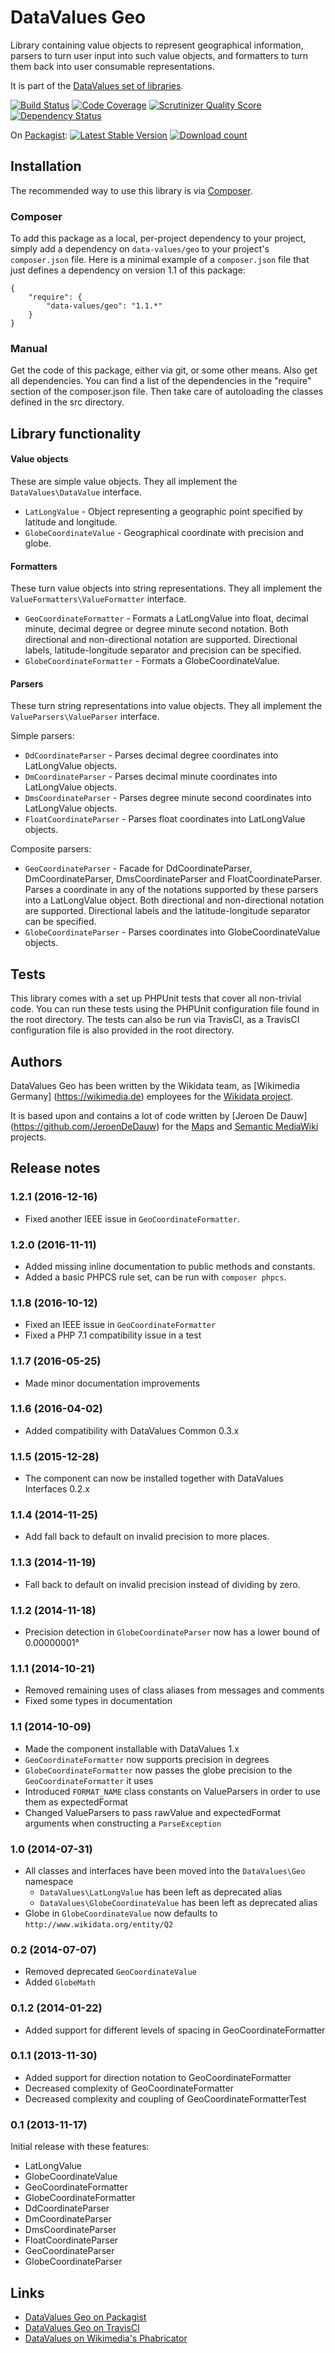 # DataValues Geo

Library containing value objects to represent geographical information, parsers to turn user input
into such value objects, and formatters to turn them back into user consumable representations.

It is part of the [DataValues set of libraries](https://github.com/DataValues).

[![Build Status](https://secure.travis-ci.org/DataValues/Geo.png?branch=master)](http://travis-ci.org/DataValues/Geo)
[![Code Coverage](https://scrutinizer-ci.com/g/DataValues/Geo/badges/coverage.png?s=bf4cfd11f3b985fd05918f395c350b376a9ce0ee)](https://scrutinizer-ci.com/g/DataValues/Geo/)
[![Scrutinizer Quality Score](https://scrutinizer-ci.com/g/DataValues/Geo/badges/quality-score.png?s=e695e42b53d74fc02e5cfa2aa218420f062edbd2)](https://scrutinizer-ci.com/g/DataValues/Geo/)
[![Dependency Status](https://www.versioneye.com/php/data-values:geo/badge.png)](https://www.versioneye.com/php/data-values:geo)

On [Packagist](https://packagist.org/packages/data-values/geo):
[![Latest Stable Version](https://poser.pugx.org/data-values/geo/version.png)](https://packagist.org/packages/data-values/geo)
[![Download count](https://poser.pugx.org/data-values/geo/d/total.png)](https://packagist.org/packages/data-values/geo)

## Installation

The recommended way to use this library is via [Composer](http://getcomposer.org/).

### Composer

To add this package as a local, per-project dependency to your project, simply add a
dependency on `data-values/geo` to your project's `composer.json` file.
Here is a minimal example of a `composer.json` file that just defines a dependency on
version 1.1 of this package:

    {
        "require": {
            "data-values/geo": "1.1.*"
        }
    }

### Manual

Get the code of this package, either via git, or some other means. Also get all dependencies.
You can find a list of the dependencies in the "require" section of the composer.json file.
Then take care of autoloading the classes defined in the src directory.

## Library functionality

#### Value objects

These are simple value objects. They all implement the <code>DataValues\DataValue</code> interface.

* <code>LatLongValue</code> - Object representing a geographic point specified by latitude and longitude.
* <code>GlobeCoordinateValue</code> - Geographical coordinate with precision and globe.

#### Formatters

These turn value objects into string representations.
They all implement the <code>ValueFormatters\ValueFormatter</code> interface.

* <code>GeoCoordinateFormatter</code> - Formats a LatLongValue into float, decimal minute,
decimal degree or degree minute second notation. Both directional and non-directional notation
are supported. Directional labels, latitude-longitude separator and precision can be specified.
* <code>GlobeCoordinateFormatter</code> - Formats a GlobeCoordinateValue.

#### Parsers

These turn string representations into value objects.
They all implement the <code>ValueParsers\ValueParser</code> interface.

Simple parsers:

* <code>DdCoordinateParser</code> - Parses decimal degree coordinates into LatLongValue objects.
* <code>DmCoordinateParser</code> - Parses decimal minute coordinates into LatLongValue objects.
* <code>DmsCoordinateParser</code> - Parses degree minute second coordinates into LatLongValue objects.
* <code>FloatCoordinateParser</code> - Parses float coordinates into LatLongValue objects.

Composite parsers:

* <code>GeoCoordinateParser</code> - Facade for DdCoordinateParser, DmCoordinateParser, DmsCoordinateParser
and FloatCoordinateParser. Parses a coordinate in any of the notations supported by these parsers
into a LatLongValue object. Both directional and non-directional notation are supported. Directional
labels and the latitude-longitude separator can be specified.
* <code>GlobeCoordinateParser</code> - Parses coordinates into GlobeCoordinateValue objects.

## Tests

This library comes with a set up PHPUnit tests that cover all non-trivial code. You can run these
tests using the PHPUnit configuration file found in the root directory. The tests can also be run
via TravisCI, as a TravisCI configuration file is also provided in the root directory.

## Authors

DataValues Geo has been written by the Wikidata team, as [Wikimedia Germany]
(https://wikimedia.de) employees for the [Wikidata project](https://wikidata.org/).

It is based upon and contains a lot of code written by [Jeroen De Dauw]
(https://github.com/JeroenDeDauw) for the [Maps](https://github.com/JeroenDeDauw/Maps) and
[Semantic MediaWiki](https://semantic-mediawiki.org/) projects.

## Release notes

### 1.2.1 (2016-12-16)

* Fixed another IEEE issue in `GeoCoordinateFormatter`.

### 1.2.0 (2016-11-11)

* Added missing inline documentation to public methods and constants.
* Added a basic PHPCS rule set, can be run with `composer phpcs`.

### 1.1.8 (2016-10-12)

* Fixed an IEEE issue in `GeoCoordinateFormatter`
* Fixed a PHP 7.1 compatibility issue in a test

### 1.1.7 (2016-05-25)

* Made minor documentation improvements

### 1.1.6 (2016-04-02)

* Added compatibility with DataValues Common 0.3.x

### 1.1.5 (2015-12-28)

* The component can now be installed together with DataValues Interfaces 0.2.x

### 1.1.4 (2014-11-25)

* Add fall back to default on invalid precision to more places.

### 1.1.3 (2014-11-19)

* Fall back to default on invalid precision instead of dividing by zero.

### 1.1.2 (2014-11-18)

* Precision detection in `GlobeCoordinateParser` now has a lower bound of 0.00000001°

### 1.1.1 (2014-10-21)

* Removed remaining uses of class aliases from messages and comments
* Fixed some types in documentation

### 1.1 (2014-10-09)

* Made the component installable with DataValues 1.x
* `GeoCoordinateFormatter` now supports precision in degrees
* `GlobeCoordinateFormatter` now passes the globe precision to the `GeoCoordinateFormatter` it uses
* Introduced `FORMAT_NAME` class constants on ValueParsers in order to use them as expectedFormat
* Changed ValueParsers to pass rawValue and expectedFormat arguments when constructing a `ParseException`

### 1.0 (2014-07-31)

* All classes and interfaces have been moved into the `DataValues\Geo` namespace
    * `DataValues\LatLongValue` has been left as deprecated alias
    * `DataValues\GlobeCoordinateValue` has been left as deprecated alias
* Globe in `GlobeCoordinateValue` now defaults to `http://www.wikidata.org/entity/Q2`

### 0.2 (2014-07-07)

* Removed deprecated `GeoCoordinateValue`
* Added `GlobeMath`

### 0.1.2 (2014-01-22)

* Added support for different levels of spacing in GeoCoordinateFormatter

### 0.1.1 (2013-11-30)

* Added support for direction notation to GeoCoordinateFormatter
* Decreased complexity of GeoCoordinateFormatter
* Decreased complexity and coupling of GeoCoordinateFormatterTest

### 0.1 (2013-11-17)

Initial release with these features:

* LatLongValue
* GlobeCoordinateValue
* GeoCoordinateFormatter
* GlobeCoordinateFormatter
* DdCoordinateParser
* DmCoordinateParser
* DmsCoordinateParser
* FloatCoordinateParser
* GeoCoordinateParser
* GlobeCoordinateParser

## Links

* [DataValues Geo on Packagist](https://packagist.org/packages/data-values/geo)
* [DataValues Geo on TravisCI](https://travis-ci.org/DataValues/Geo)
* [DataValues on Wikimedia's Phabricator](https://phabricator.wikimedia.org/project/view/122/)
